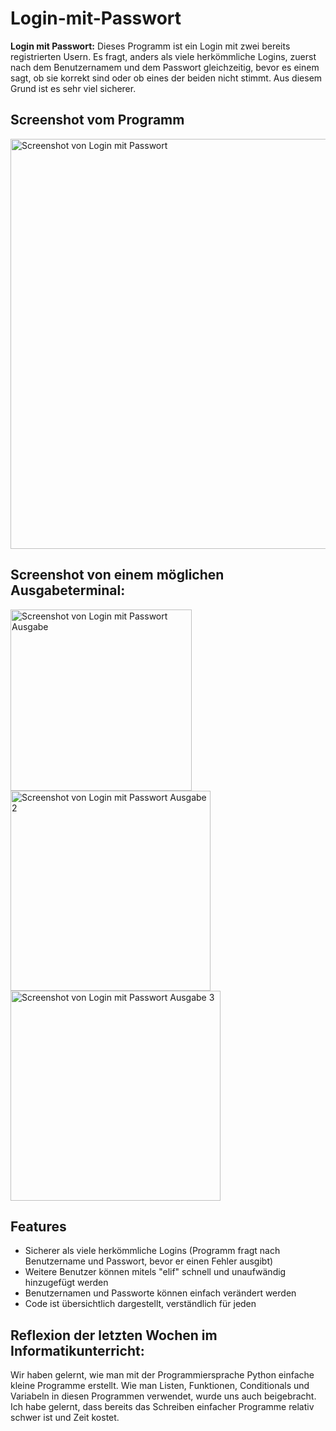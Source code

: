 # Login-mit-Passwort
**Login mit Passwort:**
Dieses Programm ist ein Login mit zwei bereits registrierten Usern. Es fragt, anders als viele herkömmliche Logins, zuerst nach dem Benutzernamem und dem Passwort gleichzeitig, bevor es einem sagt, ob sie korrekt sind oder ob eines der beiden nicht stimmt. Aus diesem Grund ist es sehr viel sicherer. 

## Screenshot vom Programm
  <img width="656" alt="Screenshot von Login mit Passwort" src="https://user-images.githubusercontent.com/97455290/148786689-a5775e29-e7f6-4498-a48d-0cb8196880d7.png">

## Screenshot von einem möglichen Ausgabeterminal: 
  <img width="290" alt="Screenshot von Login mit Passwort Ausgabe" src="https://user-images.githubusercontent.com/97455290/148786942-2a06b68c-826c-49b9-a9f2-b33c5174a852.png">
  
  <img width="320" alt="Screenshot von Login mit Passwort Ausgabe 2" src="https://user-images.githubusercontent.com/97455290/148788212-298aa87a-794f-4327-930d-0ed631f4cee4.png">
  <img width="336" alt="Screenshot von Login mit Passwort Ausgabe 3" src="https://user-images.githubusercontent.com/97455290/148788956-c6eae193-b2ed-4ec2-94eb-e37333eb3132.png">

  
## **Features**
- Sicherer als viele herkömmliche Logins (Programm fragt nach Benutzername und Passwort, bevor er einen Fehler ausgibt)
- Weitere Benutzer können mitels "elif" schnell und unaufwändig hinzugefügt werden
- Benutzernamen und Passworte können einfach verändert werden
- Code ist übersichtlich dargestellt, verständlich für jeden

## Reflexion der letzten Wochen im Informatikunterricht:
Wir haben gelernt, wie man mit der Programmiersprache Python einfache kleine Programme erstellt. Wie man Listen, Funktionen, Conditionals und Variabeln in diesen Programmen verwendet, wurde uns auch beigebracht. Ich habe gelernt, dass bereits das Schreiben einfacher Programme relativ schwer ist und Zeit kostet. 


